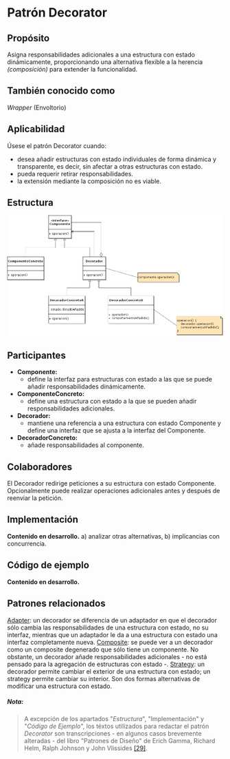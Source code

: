 # Patrón Decorator

## Propósito

Asigna responsabilidades adicionales a una estructura con estado dinámicamente, proporcionando una alternativa flexible a la herencia _(composición)_ para extender la funcionalidad.

## También conocido como

_Wrapper_ (Envoltorio)

## Aplicabilidad

Úsese el patrón Decorator cuando:
* desea añadir estructuras con estado individuales de forma dinámica y transparente, es decir, sin afectar a otras estructuras con estado.
* pueda requerir retirar responsabilidades.
* la extensión mediante la composición no es viable.

## Estructura

![](/assets/uml/decorator.png)

## Participantes

* **Componente:**
  * define la interfaz para estructuras con estado a las que se puede añadir responsabilidades dinámicamente.
* **ComponenteConcreto:**
  * define una estructura con estado a la que se pueden añadir responsabilidades adicionales.
* **Decorador:**
  * mantiene una referencia a una estructura con estado Componente y define una interfaz que se ajusta a la interfaz del Componente.
* **DecoradorConcreto:**
  * añade responsabilidades al componente.

## Colaboradores

El Decorador redirige peticiones a su estructura con estado Componente. Opcionalmente puede realizar operaciones adicionales antes y después de reenviar la petición.

## Implementación

**Contenido en desarrollo.** a) analizar otras alternativas, b) implicancias con concurrencia.

## Código de ejemplo

**Contenido en desarrollo.**

## Patrones relacionados

[Adapter](/patrones/estructurales/adapter.md): un decorador se diferencia de un adaptador en que el decorador sólo cambia las responsabilidades de una estructura con estado, no su interfaz, mientras que un adaptador le da a una estructura con estado una interfaz completamente nueva.
[Composite](/patrones/estructurales/composite.md): se puede ver a un decorador como un composite degenerado que sólo tiene un componente. No obstante, un decorador añade responsabilidades adicionales - no está pensado para la agregación de estructuras con estado -.
[Strategy](/patrones/comportamiento/strategy.md): un decorador permite cambiar el exterior de una estructura con estado; un strategy permite cambiar su interior. Son dos formas alternativas de modificar una estructura con estado.

##### Nota:
> A excepción de los apartados "_Estructura_", "Implementación" y "_Código de Ejemplo_", los téxtos utilizados para redactar el patrón _Decorator_ son transcripciones - en algunos casos brevemente alteradas - del libro "Patrones de Diseño" de Erich Gamma, Richard Helm, Ralph Johnson y John Vlissides [\[29\]](/recursos.md).
